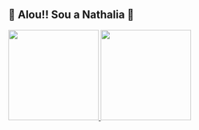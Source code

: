 ## 🔸 Alou!! Sou a Nathalia 🔸

<div class="st">
  <a href="https://github.com/nathi-gs">
  <img widht="42%" height="180em" src="https://github-readme-stats.vercel.app/api?username=nathi-gs&show_icons=true&theme=radical&include_all_commits=true&count_private=true"/>
  <img widht="50%" height="180em" src="https://github-readme-stats.vercel.app/api/top-langs/?username=nathi-gs&layout=compact&theme=radical"/>
</div>
 
